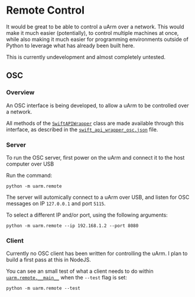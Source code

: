 # Remote Control

It would be great to be able to control a uArm over a network. This would make it much easier (potentially), to control multiple machines at once, while also making it much easier for programming environments outside of Python to leverage what has already been built here.

This is currently undevelopment and almost completely untested.

## OSC

### Overview

An OSC interface is being developed, to allow a uArm to be controlled over a network.

All methods of the [`SwiftAPIWrapper`](../wrapper/swift_api_wrapper.py) class are made available through this interface, as described in the [`swift_api_wrapper_osc.json`](./swift_api_wrapper_osc.json) file.

### Server

To run the OSC server, first power on the uArm and connect it to the host computer over USB

Run the command:

```
python -m uarm.remote
```

The server will automically connect to a uArm over USB, and listen for OSC messages on IP `127.0.0.1` and port `5115`.

To select a different IP and/or port, using the following arguments:

```
python -m uarm.remote --ip 192.168.1.2 --port 8080
```

### Client

Currently no OSC client has been written for controlling the uArm. I plan to build a first pass at this in NodeJS.

You can see an small test of what a client needs to do within [`uarm.remote.__main__`](./__main__.py) when the `--test` flag is set:

```
python -m uarm.remote --test
```
